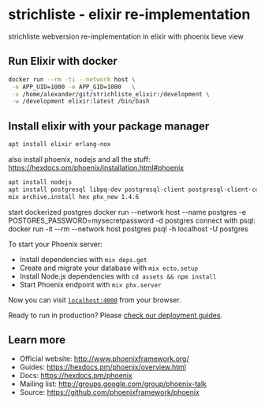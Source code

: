  strichliste - elixir re-implementation
========================================

strichliste webversion re-implementation in elixir with phoenix lieve view

 Run Elixir with docker
------------------------
```bash
docker run --rm -ti --network host \
 -e APP_UID=1000 -e APP_GID=1000   \
 -v /home/alexander/git/strichliste_elixir:/development \
 -w /development elixir:latest /bin/bash
```

 Install elixir with your package manager
-------------------------
```bash
apt install elixir erlang-nox
```

also install phoenix, nodejs and all the stuff:
https://hexdocs.pm/phoenix/installation.html#phoenix

```bash
apt install nodejs
apt install postgresql libpq-dev postgresql-client postgresql-client-common
mix archive.install hex phx_new 1.4.6
```

start dockerized postgres
docker run --network host --name postgres -e POSTGRES_PASSWORD=mysecretpassword -d postgres
connect with psql:
docker run -it --rm --network host postgres psql -h localhost -U postgres

To start your Phoenix server:

  * Install dependencies with `mix deps.get`
  * Create and migrate your database with `mix ecto.setup`
  * Install Node.js dependencies with `cd assets && npm install`
  * Start Phoenix endpoint with `mix phx.server`

Now you can visit [`localhost:4000`](http://localhost:4000) from your browser.

Ready to run in production? Please [check our deployment guides](https://hexdocs.pm/phoenix/deployment.html).

## Learn more

  * Official website: http://www.phoenixframework.org/
  * Guides: https://hexdocs.pm/phoenix/overview.html
  * Docs: https://hexdocs.pm/phoenix
  * Mailing list: http://groups.google.com/group/phoenix-talk
  * Source: https://github.com/phoenixframework/phoenix

